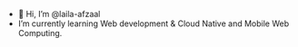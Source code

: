- 👋 Hi, I’m @laila-afzaal
- I’m currently learning Web development & Cloud Native and Mobile Web Computing.

<!---
laila-afzaal/laila-afzaal is a ✨ special ✨ repository because its `README.md` (this file) appears on your GitHub profile.
You can click the Preview link to take a look at your changes.
--->

